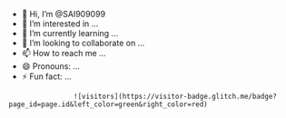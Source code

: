 - 👋 Hi, I’m @SAI909099
- 👀 I’m interested in ...
- 🌱 I’m currently learning ...
- 💞️ I’m looking to collaborate on ...
- 📫 How to reach me ...
- 😄 Pronouns: ...
- ⚡ Fun fact: ...

<!---
SAI909099/SAI909099 is a ✨ special ✨ repository because its `README.md` (this file) appears on your GitHub profile.
You can click the Preview link to take a look at your changes.
--->


                    ![visitors](https://visitor-badge.glitch.me/badge?page_id=page.id&left_color=green&right_color=red)
